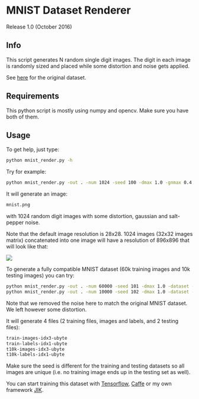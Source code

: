 # MNIST Dataset Renderer

Release 1.0 (October 2016)

## Info

This script generates N random single digit images.
The digit in each image is randomly sized and placed while some distortion and
noise gets applied.

See <a href="http://yann.lecun.com/exdb/mnist" target="_blank">here</a> for
the original dataset.

## Requirements

This python script is mostly using numpy and opencv.
Make sure you have both of them.

## Usage

To get help, just type:
```sh
python mnist_render.py -h
```

Try for example:
```sh
python mnist_render.py -out . -num 1024 -seed 100 -dmax 1.0 -gnmax 0.4 -spnmax 0.1 -concat
```

It will generate an image:
```sh
mnist.png
```
with 1024 random digit images with some distortion, gaussian and salt-pepper
noise.

Note that the default image resolution is 28x28.
1024 images (32x32 images matrix) concatenated into one image will have a
resolution of 896x896 that will look like that:

![](https://raw.githubusercontent.com/oliviersoares/mnist_render/master/mnist.png)

To generate a fully compatible MNIST dataset (60k training images and 10k
testing images) you can try:
```sh
python mnist_render.py -out . -num 60000 -seed 101 -dmax 1.0 -dataset -prefix train
python mnist_render.py -out . -num 10000 -seed 102 -dmax 1.0 -dataset -prefix t10k
```

Note that we removed the noise here to match the original MNIST dataset.
We left however some distortion.

It will generate 4 files (2 training files, images and labels, and 2 testing
files):
```sh
train-images-idx3-ubyte
train-labels-idx1-ubyte
t10k-images-idx3-ubyte
t10k-labels-idx1-ubyte
```

Make sure the seed is different for the training and testing datasets so all
images are unique (i.e. no training image ends up in the testing set as well).

You can start training this dataset with
<a href="https://www.tensorflow.org" target="_blank">Tensorflow</a>,
<a href="http://caffe.berkeleyvision.org" target="_blank">Caffe</a>
or my own framework
<a href="https://github.com/oliviersoares/jik" target="_blank">JIK</a>.
